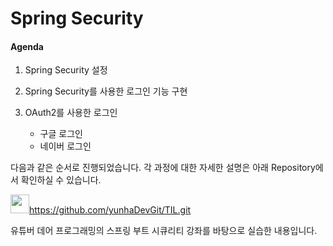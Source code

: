 # Spring Security

#### Agenda

1. Spring Security 설정

2. Spring Security를 사용한 로그인 기능 구현

3. OAuth2를 사용한 로그인
   - 구글 로그인
   - 네이버 로그인



다음과 같은 순서로 진행되었습니다. 각 과정에 대한 자세한 설명은 아래 Repository에서 확인하실 수 있습니다.

<img src="https://github.githubassets.com/images/modules/open_graph/github-mark.png" width="30" height="30">https://github.com/yunhaDevGit/TIL.git



유튜버 데어 프로그래밍의 스프링 부트 시큐리티 강좌를 바탕으로 실습한 내용입니다.

[참고]:https://github.com/yunhaDevGit/SpringSecurity.git	"스프링 부트 시큐리티 "



